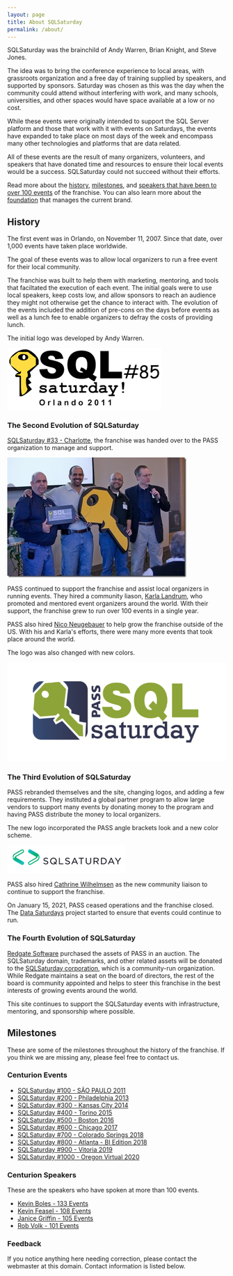 ```yaml
---
layout: page
title: About SQLSaturday
permalink: /about/
---
```


SQLSaturday was the brainchild of Andy Warren, Brian Knight, and Steve Jones.

The idea was to bring the conference experience to local areas, with grassroots organization and a free day of training supplied by speakers, and supported by sponsors. Saturday was chosen as this was the day when the community could attend without interfering with work, and many schools, universities, and other spaces would have space available at a low or no cost.

While these events were originally intended to support the SQL Server platform and those that work with it with events on Saturdays, the events have expanded to take place on most days of the week and encompass many other technologies and platforms that are data related.

All of these events are the result of many organizers, volunteers, and speakers that have donated time and resources to ensure their local events would be a success. SQLSaturday could not succeed without their efforts.

Read more about the [history](#history), [milestones](#milestone), and [speakers that have been to over 100 events](#centurion) of the franchise. You can also learn more about the [foundation](/sql-saturday-website/foundation) that manages the current brand.

## <a name="history"></a>History

The first event was in Orlando, on November 11, 2007. Since that date, over 1,000 events have taken place worldwide.

The goal of these events was to allow local organizers to run a free event for their local community.

The franchise was built to help them with marketing, mentoring, and tools that faciltated the execution of each event. The initial goals were to use local speakers, keep costs low, and allow sponsors to reach an audience they might not otherwise get the chance to interact with. The evolution of the events included the addition of pre-cons on the days before events as well as a lunch fee to enable organizers to defray the costs of providing lunch.

The initial logo was developed by Andy Warren.

![Original logo](/assets/img/logos/sqlsat85.png)

### The Second Evolution of SQLSaturday

[SQLSaturday #33 - Charlotte](/2010-3-6-SQLSat-0033.html), the franchise was handed over to the PASS organization to manage and support.

![The handover](/assets/img/about/sqlsathandover.jpg)

PASS continued to support the franchise and assist local organizers in running events. They hired a community liason, [Karla Landrum](https://twitter.com/karlakay22), who promoted and mentored event organizers around the world. With their support, the franchise grew to run over 100 events in a single year.

PASS also hired [Nico Neugebauer](http://twitter.com/NikoNeugebauer) to help grow the franchise outside of the US. With his and Karla's efforts, there were many more events that took place around the world.

The logo was also changed with new colors.

![Original logo](/assets/img/logos/sqlsat_logo2.png)

### The Third Evolution of SQLSaturday

PASS rebranded themselves and the site, changing logos, and adding a few requirements. They instituted a global partner program to allow large vendors to support many events by donating money to the program and having PASS distribute the money to local organizers.

The new logo incorporated the PASS angle brackets look and a new color scheme.

![new logo](/assets/img/logos/sqlsaturday_logo_old.png)

PASS also hired <A href="https://twitter.com/cathrinew">Cathrine Wilhelmsen</A> as the new community liaison to continue to support the franchise.

On January 15, 2021, PASS ceased operations and the franchise closed.  The <a href="https://datasaturdays.com/">Data Saturdays</a> project started to ensure that events could continue to run.

### The Fourth Evolution of SQLSaturday

<a href="https://www.red-gate.com/">Redgate Software</a> purchased the assets of PASS in an auction. The SQLSaturday domain, trademarks, and other related assets will be donated to the [SQLSaturday corporation](/foundation), which is a community-run organization. While Redgate maintains a seat on the board of directors, the rest of the board is community appointed and helps to steer this franchise in the best interests of growing events around the world.

This site continues to support the SQLSaturday events with infrastructure, mentoring, and sponsorship where possible.

## <a name="milestone"></a>Milestones

These are some of the milestones throughout the history of the franchise. If you think we are missing any, please feel free to contact us.

### Centurion Events

- [SQLSaturday #100 - SÃO PAULO 2011](/2011-11-26-SQLSat-0100/)
- [SQLSaturday #200 - Philadelphia 2013](/2013-06-01-SQLSat-0200/)
- [SQLSaturday #300 - Kansas City 2014](/2014-09-13-SQLSat-0300/)
- [SQLSaturday #400 - Torino 2015](/2015-05-23-SQLSat-0400/)
- [SQLSaturday #500 - Boston 2016](/2016-03-19-SQLSat-0500/)
- [SQLSaturday #600 - Chicago 2017](/2017-03-11-SQLSat-0600/)
- [SQLSaturday #700 - Colorado Springs 2018](/2018-03-24-SQLSat-0700/)
- [SQLSaturday #800 - Atlanta - BI Edition 2018](/2018-09-22-SQLSat-0800/)
- [SQLSaturday #900 - Vitoria 2019](/2019-08-24-SQLSat-0900/)
- [SQLSaturday #1000 - Oregon Virtual 2020](/2020-10-24-SQLSat-1000/)

### <a name="centurion"></a>Centurion Speakers

These are the speakers who have spoken at more than 100 events.

- [Kevin Boles - 133 Events](https://twitter.com/thesqlguru)
- [Kevin Feasel - 108 Events](https://twitter.com/feaselkl)
- [Janice Griffin - 105 Events](https://twitter.com/doboutanything)
- [Rob Volk - 101 Events](https://twitter.com/sql_r)

### Feedback
If you notice anything here needing correction, please contact the webmaster at this domain. Contact information is listed below.